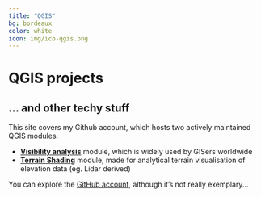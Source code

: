 ```yaml
---
title: "QGIS"
bg: bordeaux
color: white
icon: img/ico-qgis.png
---
```


# QGIS projects
## ... and other techy stuff



This site covers my Github account, which hosts two actively maintained QGIS modules. 
 - [**Visibility analysis**](https://zoran-cuckovic.from.hr/QGIS-visibility-analysis/) module, which is widely used by GISers worldwide
 - [**Terrain Shading**](https://zoran-cuckovic.from.hr/QGIS-terrain-shading/) module, made for analytical terrain visualisation of elevation data (eg. Lidar derived)

You can explore the [GitHub account](https://github.com/zoran-cuckovic), although it’s not really exemplary...
